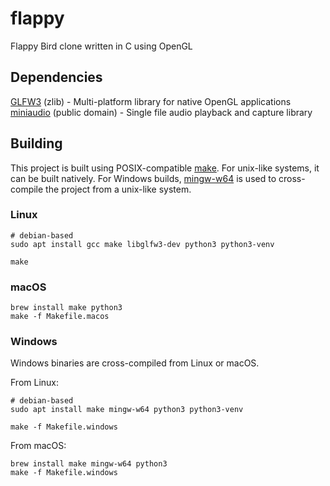 # flappy
Flappy Bird clone written in C using OpenGL

## Dependencies
[GLFW3](https://www.glfw.org/) (zlib) - Multi-platform library for native OpenGL applications
[miniaudio](https://miniaud.io/) (public domain) - Single file audio playback and capture library

## Building
This project is built using POSIX-compatible [make](https://pubs.opengroup.org/onlinepubs/009695399/utilities/make.html).
For unix-like systems, it can be built natively.
For Windows builds, [mingw-w64](http://mingw-w64.org/doku.php) is used to cross-compile the project from a unix-like system.

### Linux
```
# debian-based
sudo apt install gcc make libglfw3-dev python3 python3-venv

make
```

### macOS
```
brew install make python3
make -f Makefile.macos
```

### Windows
Windows binaries are cross-compiled from Linux or macOS.

From Linux:
```
# debian-based
sudo apt install make mingw-w64 python3 python3-venv

make -f Makefile.windows
```

From macOS:
```
brew install make mingw-w64 python3
make -f Makefile.windows
```
